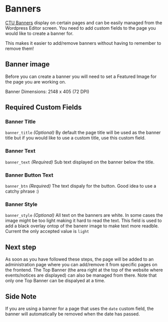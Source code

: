 # Banners

[CTU Banners](https://ctutraining.ac.za/career-campus/) display on certain pages and can be easily managed from the Wordpress Editor screen.
You need to add custom fields to the page you would like to create a banner for.

This makes it easier to add/remove banners without having to remember to remove them!

## Banner image
Before you can create a banner you will need to set a Featured Image for the page you are working on.

Banner Dimensions: 2148 x 405 (72 DPI)

## Required Custom Fields

### Banner Title
`banner_title` *(Optional)* By default the page title will be used as the banner title but if you would like to use a custom title, use this custom field.

### Banner Text
`banner_text` *(Required)* Sub text displayed on the banner below the title.

### Banner Button Text
`banner_btn` *(Required)* The text dispaly for the button. Good idea to use a catchy phrase :)

### Banner Style
`banner_style` *(Optional)* All text on the banners are white. In some cases the image might be too light making it hard to read the text. This field is used to add a black overlay ontop of the banenr image to make text more readble. Current the only accepted value is `light`


## Next step
As soon as you have followed these steps, the page will be added to an administration page where you can add/remove it from specific pages on the frontend. The Top Banner (the area right at the top of the website where events/notices are displayed) can also be managed from there. Note that only one Top Banner can be dispalyed at a time.

## Side Note
If you are using a banner for a page that uses the `date` custom field, the banner will automatically be removed when the date has passed.
